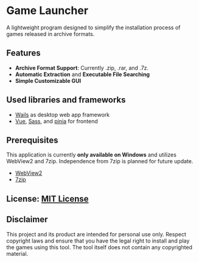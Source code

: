 # Game Launcher

A lightweight program designed to simplify the installation process of games released in archive formats.

## Features

- **Archive Format Support**: Currently .zip, .rar, and .7z.
- **Automatic Extraction** and **Executable File Searching**
- **Simple Customizable GUI**

## Used libraries and frameworks

- [Wails](https://wails.io/) as desktop web app framework
- [Vue](https://vuejs.org/), [Sass](https://sass-lang.com/), and [pinia](https://pinia.vuejs.org/) for frontend

## Prerequisites

This application is currently **only available on Windows** and utilizes WebView2 and 7zip. Independence from 7zip is planned for future update.

- [WebView2](https://developer.microsoft.com/en-us/microsoft-edge/webview2/)
- [7zip](https://www.7-zip.org/)

## License: [MIT License](LICENSE)

## Disclaimer

This project and its product are intended for personal use only. Respect copyright laws and ensure that you have the legal right to install and play the games using this tool. The tool itself does not contain any copyrighted material.

